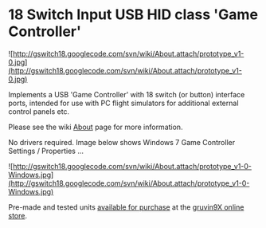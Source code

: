 # 18 Switch Input USB HID class 'Game Controller' #

![http://gswitch18.googlecode.com/svn/wiki/About.attach/prototype_v1-0.jpg](http://gswitch18.googlecode.com/svn/wiki/About.attach/prototype_v1-0.jpg)

Implements a USB 'Game Controller' with 18 switch (or button) interface ports, intended for use with PC flight simulators for additional external control panels etc.

Please see the wiki [About](About.md) page for more information.

No drivers required. Image below shows Windows 7 Game Controller Settings / Properties ...

![http://gswitch18.googlecode.com/svn/wiki/About.attach/prototype_v1-0-Windows.jpg](http://gswitch18.googlecode.com/svn/wiki/About.attach/prototype_v1-0-Windows.jpg)

Pre-made and tested units [available for purchase](http://gruvin9x.com/shop/electronics/23-gswitch18-usb-switch-game-controller.html) at the [gruvin9X online store](http://gruvin9x.com/).